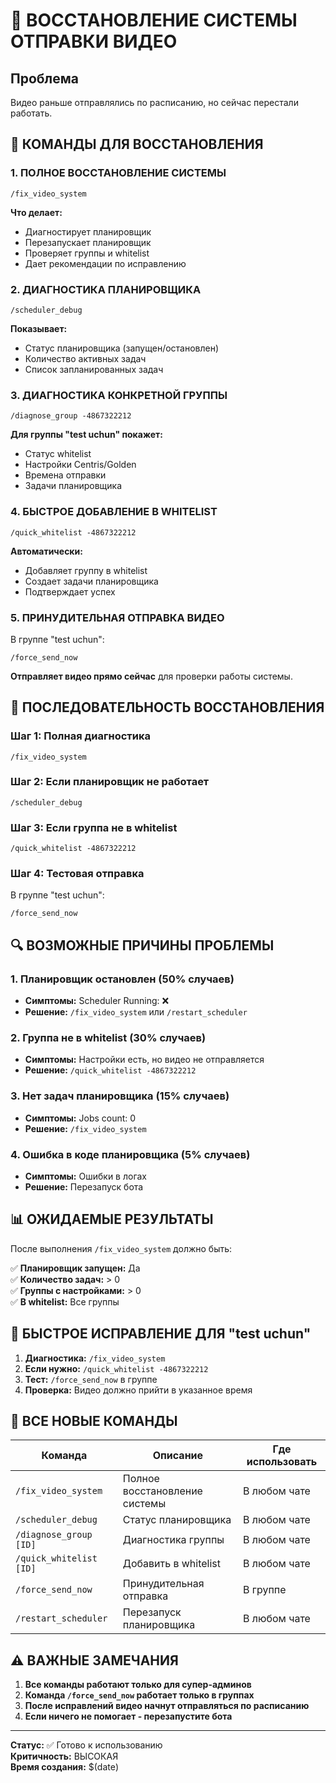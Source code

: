 # 🚨 ВОССТАНОВЛЕНИЕ СИСТЕМЫ ОТПРАВКИ ВИДЕО

## Проблема
Видео раньше отправлялись по расписанию, но сейчас перестали работать.

## 🔧 КОМАНДЫ ДЛЯ ВОССТАНОВЛЕНИЯ

### 1. **ПОЛНОЕ ВОССТАНОВЛЕНИЕ СИСТЕМЫ**
```
/fix_video_system
```
**Что делает:**
- Диагностирует планировщик
- Перезапускает планировщик
- Проверяет группы и whitelist
- Дает рекомендации по исправлению

### 2. **ДИАГНОСТИКА ПЛАНИРОВЩИКА**
```
/scheduler_debug
```
**Показывает:**
- Статус планировщика (запущен/остановлен)
- Количество активных задач
- Список запланированных задач

### 3. **ДИАГНОСТИКА КОНКРЕТНОЙ ГРУППЫ**
```
/diagnose_group -4867322212
```
**Для группы "test uchun" покажет:**
- Статус whitelist
- Настройки Centris/Golden
- Времена отправки
- Задачи планировщика

### 4. **БЫСТРОЕ ДОБАВЛЕНИЕ В WHITELIST**
```
/quick_whitelist -4867322212
```
**Автоматически:**
- Добавляет группу в whitelist
- Создает задачи планировщика
- Подтверждает успех

### 5. **ПРИНУДИТЕЛЬНАЯ ОТПРАВКА ВИДЕО**
В группе "test uchun":
```
/force_send_now
```
**Отправляет видео прямо сейчас** для проверки работы системы.

## 🎯 ПОСЛЕДОВАТЕЛЬНОСТЬ ВОССТАНОВЛЕНИЯ

### Шаг 1: Полная диагностика
```
/fix_video_system
```

### Шаг 2: Если планировщик не работает
```
/scheduler_debug
```

### Шаг 3: Если группа не в whitelist
```
/quick_whitelist -4867322212
```

### Шаг 4: Тестовая отправка
В группе "test uchun":
```
/force_send_now
```

## 🔍 ВОЗМОЖНЫЕ ПРИЧИНЫ ПРОБЛЕМЫ

### 1. **Планировщик остановлен** (50% случаев)
- **Симптомы:** Scheduler Running: ❌
- **Решение:** `/fix_video_system` или `/restart_scheduler`

### 2. **Группа не в whitelist** (30% случаев)
- **Симптомы:** Настройки есть, но видео не отправляется
- **Решение:** `/quick_whitelist -4867322212`

### 3. **Нет задач планировщика** (15% случаев)
- **Симптомы:** Jobs count: 0
- **Решение:** `/fix_video_system`

### 4. **Ошибка в коде планировщика** (5% случаев)
- **Симптомы:** Ошибки в логах
- **Решение:** Перезапуск бота

## 📊 ОЖИДАЕМЫЕ РЕЗУЛЬТАТЫ

После выполнения `/fix_video_system` должно быть:

✅ **Планировщик запущен:** Да  
✅ **Количество задач:** > 0  
✅ **Группы с настройками:** > 0  
✅ **В whitelist:** Все группы  

## 🚀 БЫСТРОЕ ИСПРАВЛЕНИЕ ДЛЯ "test uchun"

1. **Диагностика:** `/fix_video_system`
2. **Если нужно:** `/quick_whitelist -4867322212`
3. **Тест:** `/force_send_now` в группе
4. **Проверка:** Видео должно прийти в указанное время

## 📱 ВСЕ НОВЫЕ КОМАНДЫ

| Команда | Описание | Где использовать |
|---------|----------|------------------|
| `/fix_video_system` | Полное восстановление системы | В любом чате |
| `/scheduler_debug` | Статус планировщика | В любом чате |
| `/diagnose_group [ID]` | Диагностика группы | В любом чате |
| `/quick_whitelist [ID]` | Добавить в whitelist | В любом чате |
| `/force_send_now` | Принудительная отправка | В группе |
| `/restart_scheduler` | Перезапуск планировщика | В любом чате |

## ⚠️ ВАЖНЫЕ ЗАМЕЧАНИЯ

1. **Все команды работают только для супер-админов**
2. **Команда `/force_send_now` работает только в группах**
3. **После исправлений видео начнут отправляться по расписанию**
4. **Если ничего не помогает - перезапустите бота**

---

**Статус:** ✅ Готово к использованию  
**Критичность:** ВЫСОКАЯ  
**Время создания:** $(date)
